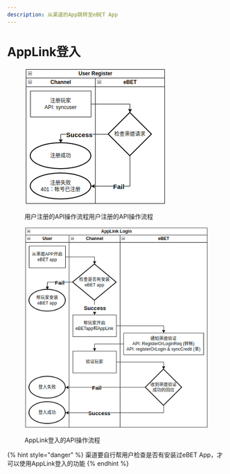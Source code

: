 ```yaml
---
description: 从渠道的App跳转至eBET App
---
```


# AppLink登入

<figure><img src="../.gitbook/assets/user register.png" alt=""><figcaption><p>用户注册的API操作流程用户注册的API操作流程</p></figcaption></figure>

<figure><img src="../.gitbook/assets/applink login.png" alt=""><figcaption><p>AppLink登入的API操作流程</p></figcaption></figure>

{% hint style="danger" %}
渠道要自行帮用户检查是否有安装过eBET App，才可以使用AppLink登入的功能
{% endhint %}
